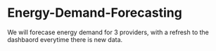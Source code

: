 # Energy-Demand-Forecasting
We will forecase energy demand for 3 providers, with a refresh to the dashbaord everytime there is new data. 
